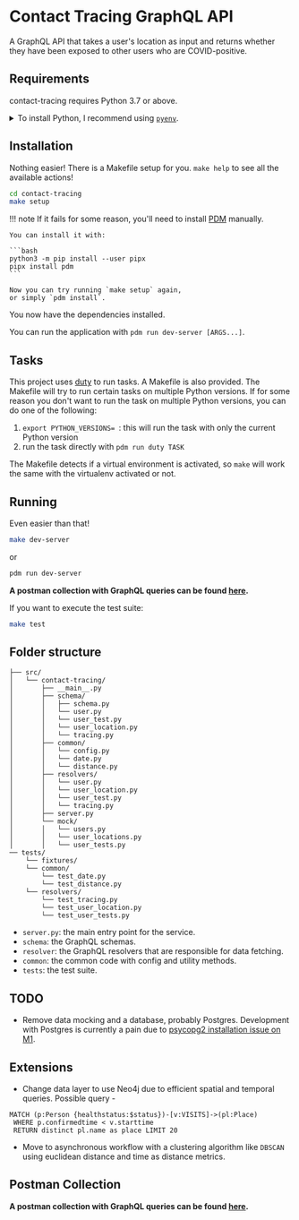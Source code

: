 # Contact Tracing GraphQL API

A GraphQL API that takes a user's location as input and returns whether they have been exposed to other users who are COVID-positive.

## Requirements

contact-tracing requires Python 3.7 or above.

<details>
<summary>To install Python, I recommend using <a href="https://github.com/pyenv/pyenv"><code>pyenv</code></a>.</summary>

```bash
# install pyenv
git clone https://github.com/pyenv/pyenv ~/.pyenv

# setup pyenv (you should also put these three lines in .bashrc or similar)
export PATH="${HOME}/.pyenv/bin:${PATH}"
export PYENV_ROOT="${HOME}/.pyenv"
eval "$(pyenv init -)"

# install Python 3.7
pyenv install 3.7.12

# make it available globally
pyenv global system 3.7.12
```
</details>

## Installation

Nothing easier! There is a Makefile setup for you. `make help` to see all the available actions!

```bash
cd contact-tracing
make setup
```

!!! note
    If it fails for some reason,
    you'll need to install
    [PDM](https://github.com/pdm-project/pdm)
    manually.

    You can install it with:

    ```bash
    python3 -m pip install --user pipx
    pipx install pdm
    ```

    Now you can try running `make setup` again,
    or simply `pdm install`.

You now have the dependencies installed.

You can run the application with `pdm run dev-server [ARGS...]`.

## Tasks

This project uses [duty](https://github.com/pawamoy/duty) to run tasks.
A Makefile is also provided. The Makefile will try to run certain tasks
on multiple Python versions. If for some reason you don't want to run the task
on multiple Python versions, you can do one of the following:

1. `export PYTHON_VERSIONS= `: this will run the task
   with only the current Python version
2. run the task directly with `pdm run duty TASK`

The Makefile detects if a virtual environment is activated,
so `make` will work the same with the virtualenv activated or not.

## Running

Even easier than that!

```bash
make dev-server
```
or 
```bash
pdm run dev-server
```
<strong>A postman collection with GraphQL queries can be found [here](https://www.getpostman.com/collections/c5f9bb437db05be90398).</strong>

If you want to execute the test suite:

```bash
make test
```

## Folder structure
```
├── src/
│   └── contact-tracing/
│       ├── __main__.py
│       ├── schema/
│       │   ├── schema.py
│       │   └── user.py
│       │   └── user_test.py
│       │   └── user_location.py
│       │   └── tracing.py
│       ├── common/
│       │   └── config.py
│       │   └── date.py
│       │   └── distance.py
│       ├── resolvers/
│       │   └── user.py
│       │   └── user_location.py
│       │   └── user_test.py
│       │   └── tracing.py
│       ├── server.py
│       └── mock/
│       │   └── users.py
│       │   └── user_locations.py
│       │   └── user_tests.py
── tests/
    └── fixtures/
    └── common/
        └── test_date.py
        └── test_distance.py
    └── resolvers/
        └── test_tracing.py
        └── test_user_location.py
        └── test_user_tests.py
```

- `server.py`: the main entry point for the service.
- `schema`: the GraphQL schemas.
- `resolver`: the GraphQL resolvers that are responsible for data fetching.
- `common`: the common code with config and utility methods.
- `tests`: the test suite.

## TODO

- Remove data mocking and a database, probably Postgres. Development with Postgres is currently a pain due to [psycopg2 installation issue on M1](https://github.com/psycopg/psycopg2/issues/1286).

## Extensions 
- Change data layer to use Neo4j due to efficient spatial and temporal queries. Possible query - 
```
MATCH (p:Person {healthstatus:$status})-[v:VISITS]->(pl:Place)
 WHERE p.confirmedtime < v.starttime
 RETURN distinct pl.name as place LIMIT 20
```
- Move to asynchronous workflow with a clustering algorithm like `DBSCAN` using euclidean distance and time as distance metrics.

## Postman Collection
<strong>A postman collection with GraphQL queries can be found [here](https://www.getpostman.com/collections/c5f9bb437db05be90398).</strong>